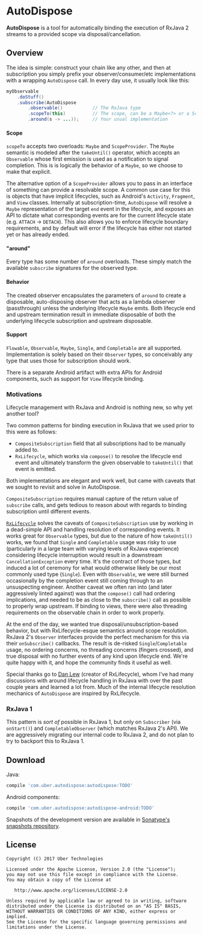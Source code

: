 AutoDispose
===========

**AutoDispose** is a tool for automatically binding the execution of RxJava 2 streams to a provided
scope via disposal/cancellation.

Overview
--------

The idea is simple: construct your chain like any other, and then at subscription you simply prefix your
observer/consumer/etc implementations with a wrapping `AutoDispose` call. In every day use, it 
 usually look like this: 

```java
myObservable
    .doStuff()
    .subscribe(AutoDispose
        .observable()           // The RxJava type
        .scopeTo(this)          // The scope, can be a Maybe<?> or a ScopeProvider<?>
        .around(s -> ...));     // Your usual implementation
```

#### Scope

`scopeTo` accepts two overloads: `Maybe` and `ScopeProvider`. The `Maybe` semantic is modeled after
the `takeUntil()` operator, which accepts an `Observable` whose first emission is used as a notification
to signal completion. This is is logically the behavior of a `Maybe`, so we choose to make that explicit.

The alternative option of a `ScopeProvider` allows you to pass in an interface of something can provide
a resolvable scope. A common use case for this is objects that have implicit lifecycles, such as Android's
`Activity`, `Fragment`, and `View` classes. Internally at subscription-time, `AutoDispose` will resolve
a `Maybe` representation of the target `end` event in the lifecycle, and exposes an API to dictate what
corresponding events are for the current lifecycle state (e.g. `ATTACH` -> `DETACH`). This also allows
you to enforce lifecycle boundary requirements, and by default will error if the lifecycle has either
not started yet or has already ended.

#### "around"

Every type has some number of `around` overloads. These simply match the available `subscribe` signatures
for the observed type.

#### Behavior

The created observer encapsulates the parameters of `around` to create a disposable, auto-disposing
observer that acts as a lambda observer (passthrough) unless the underlying lifecycle `Maybe` emits.
Both lifecycle end and upstream termination result in immediate disposable of both the underlying lifecycle
subscription and upstream disposable.

#### Support

`Flowable`, `Observable`, `Maybe`, `Single`, and `Completable` are all supported. Implementation is solely
based on their `Observer` types, so conceivably any type that uses those for subscription should work.

There is a separate Android artifact with extra APIs for Android components, such as support for `View`
lifecycle binding.

### Motivations

Lifecycle management with RxJava and Android is nothing new, so why yet another tool?

Two common patterns for binding execution in RxJava that we used prior to this were as follows:

* `CompositeSubscription` field that all subscriptions had to be manually added to.
* `RxLifecycle`, which works via `compose()` to resolve the lifecycle end event and ultimately transform the
given observable to `takeUntil()` that event is emitted.

Both implementations are elegant and work well, but came with caveats that we sought to revisit and solve
in AutoDispose. 

`CompositeSubscription` requires manual capture of the return value of `subscribe` calls, and
gets tedious to reason about with regards to binding subscription until different events.

[`RxLifecycle`][rxlifecycle] solves the caveats of `CompositeSubscription` use by working in a dead-simple API and handling
resolution of corresponding events. It works great for `Observable` types, but due to the nature of 
how `takeUntil()` works, we found that `Single` and `Completable` usage was risky to use (particularly in a 
 large team with varying levels of RxJava experience) considering lifecycle interruption would result
in a downstream `CancellationException` every time. It's the contract of those types, but induced a lot of
ceremony for what would otherwise likely be our most commonly used type (`Single`). Even with `Observable`,
we were still burned occasionally by the completion event still coming through to an unsuspecting engineer.
Another caveat we often ran into (and later aggressively linted against) was that the `compose()` call had
ordering implications, and needed to be as close to the `subscribe()` call as possible to properly wrap upstream.
If binding to views, there were also threading requirements on the observable chain in order to work properly.
 

At the end of the day, we wanted true disposal/unsubscription-based behavior, but with RxLifecycle-esque
semantics around scope resolution. RxJava 2's `Observer` interfaces provide the perfect mechanism for
 this via their `onSubscribe()` callbacks. The result is de-risked `Single`/`Completable` usage, no ordering
 concerns, no threading concerns (fingers crossed), and true disposal with no further events of any kind
 upon lifecycle end. We're quite happy with it, and hope the community finds it useful as well.
 
Special thanks go to [Dan Lew][dan] (creator of RxLifecycle), whom I've had many discussions with 
around lifecycle handling in RxJava with over the past couple years and learned a lot from. Much of 
the internal lifecycle resolution mechanics of `AutoDispose` are inspired by RxLifecycle.
 
### RxJava 1

This pattern is *sort of* possible in RxJava 1, but only on `Subscriber` (via `onStart()`) and 
`CompletableObserver` (which matches RxJava 2's API). We are aggressively migrating our internal code
 to RxJava 2, and do not plan to try to backport this to RxJava 1.

Download
--------

Java:
```gradle
compile 'com.uber.autodispose:autodispose:TODO'
```

Android components:
```gradle
compile 'com.uber.autodispose:autodispose-android:TODO'
```

Snapshots of the development version are available in [Sonatype's snapshots repository][snapshots].

License
-------

    Copyright (C) 2017 Uber Technologies

    Licensed under the Apache License, Version 2.0 (the "License");
    you may not use this file except in compliance with the License.
    You may obtain a copy of the License at

       http://www.apache.org/licenses/LICENSE-2.0

    Unless required by applicable law or agreed to in writing, software
    distributed under the License is distributed on an "AS IS" BASIS,
    WITHOUT WARRANTIES OR CONDITIONS OF ANY KIND, either express or implied.
    See the License for the specific language governing permissions and
    limitations under the License.

 [rxlifecycle]: https://github.com/trello/RxLifecycle/
 [dan]: https://twitter.com/danlew42
 [snapshots]: https://oss.sonatype.org/content/repositories/snapshots/
